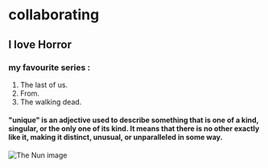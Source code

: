 
# collaborating 

##  **I love Horror**

### my favourite series :
1. The last of us.
2. From.
3. The walking dead.
 
 #### **"unique"** is an adjective used to describe something that is one of a kind, singular, or the only one of its kind. It means that there is no other exactly like it, making it distinct, unusual, or unparalleled in some way.

![The Nun image](https://w0.peakpx.com/wallpaper/181/545/HD-wallpaper-spook-deadly-horror-spooky-horror-nun-thumbnail.jpg)
